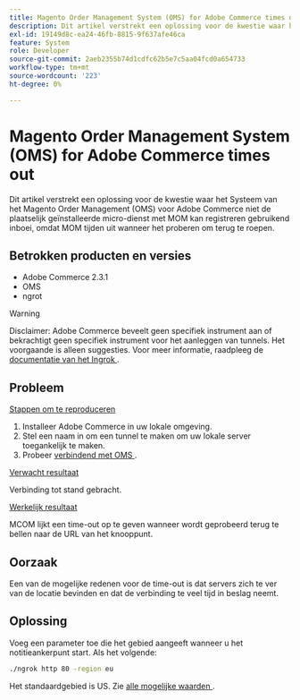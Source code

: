 ```yaml
---
title: Magento Order Management System (OMS) for Adobe Commerce times out
description: Dit artikel verstrekt een oplossing voor de kwestie waar het Systeem van het Magento Order Management (OMS) voor Adobe Commerce niet de plaatselijk geïnstalleerde micro-dienst met MOM kan registreren gebruikend inboei, omdat MOM tijden uit wanneer het proberen om terug te roepen.
exl-id: 19149d8c-ea24-46fb-8815-9f637afe46ca
feature: System
role: Developer
source-git-commit: 2aeb2355b74d1cdfc62b5e7c5aa04fcd0a654733
workflow-type: tm+mt
source-wordcount: '223'
ht-degree: 0%

---
```


# Magento Order Management System (OMS) for Adobe Commerce times out

Dit artikel verstrekt een oplossing voor de kwestie waar het Systeem van het Magento Order Management (OMS) voor Adobe Commerce niet de plaatselijk geïnstalleerde micro-dienst met MOM kan registreren gebruikend inboei, omdat MOM tijden uit wanneer het proberen om terug te roepen.

## Betrokken producten en versies

* Adobe Commerce 2.3.1
* OMS
* ngrot

>[!WARNING]
>
>Disclaimer: Adobe Commerce beveelt geen specifiek instrument aan of bekrachtigt geen specifiek instrument voor het aanleggen van tunnels. Het voorgaande is alleen suggesties. Voor meer informatie, raadpleeg de [ documentatie van het Ingrok ](https://ngrok.com/docs).

## Probleem

<u> Stappen om te reproduceren </u>

1. Installeer Adobe Commerce in uw lokale omgeving.
1. Stel een naam in om een tunnel te maken om uw lokale server toegankelijk te maken.
1. Probeer [ verbindend met OMS ](https://commerce-docs.github.io/oms-documentation-archive/integration/connector/setup-tutorial/).

<u> Verwacht resultaat </u>

Verbinding tot stand gebracht.

<u> Werkelijk resultaat </u>

MCOM lijkt een time-out op te geven wanneer wordt geprobeerd terug te bellen naar de URL van het knooppunt.

## Oorzaak

Een van de mogelijke redenen voor de time-out is dat servers zich te ver van de locatie bevinden en dat de verbinding te veel tijd in beslag neemt.

## Oplossing

Voeg een parameter toe die het gebied aangeeft wanneer u het notitieankerpunt start. Als het volgende:

```bash
./ngrok http 80 -region eu
```

Het standaardgebied is US. Zie [ alle mogelijke waarden ](https://ngrok.com/docs#config_region).
